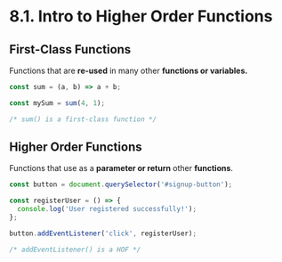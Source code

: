 # 8.1. Intro to Higher Order Functions

## First-Class Functions

Functions that are **re-used** in many other **functions or variables.**

```jsx
const sum = (a, b) => a + b;

const mySum = sum(4, 1);

/* sum() is a first-class function */
```

## Higher Order Functions

Functions that use as a **parameter or return** other **functions**.

```jsx
const button = document.querySelector('#signup-button');

const registerUser = () => {
  console.log('User registered successfully!');
};

button.addEventListener('click', registerUser);

/* addEventListener() is a HOF */
```